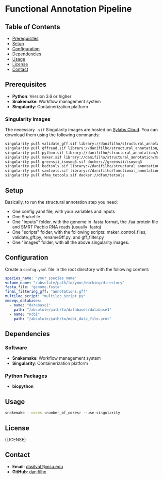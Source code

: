 # Functional Annotation Pipeline

## Table of Contents

- [Prerequisites](#prerequisites)
- [Setup](#setup)
- [Configuration](#configuration)
- [Dependencies](#dependencies)
- [Usage](#usage)
- [License](#license)
- [Contact](#contact)


## Prerequisites

- **Python**: Version 3.6 or higher
- **Snakemake**: Workflow management system
- **Singularity**: Containerization platform

### Singularity Images

The necessary `.sif` Singularity images are hosted on [Sylabs Cloud](https://cloud.sylabs.io/library/danifilho/functional_annotation_images). You can download them using the following commands:

```bash
singularity pull validate_gff.sif library://danifilho/structural_annotation/validate_gff:sha256.e438afcf3e0e3c3e892adeb8bc85fa04d93c6616031780cc80e4e6177f99d4cf
singularity pull gffread.sif library://danifilho/structural_annotation/rename_gff:sha256.98c0b56f2adef78a924496d9611a1ed56399d1a4fa0f213e077c4d6d65f5d9dc 
singularity pull python.sif library://danifilho/structural_annotation/custom_python:sha256.1a24456dca10a0b791d929fec50a7db0d768a9e340b31f0134d2053a2e160cd1
singularity pull maker.sif library://danifilho/structural_annotation/maker:sha256.60d7f06b2d2cc97fd764b5002d9873dd14b1eacbf6f58645515e47416ee5828b
singularity pull greensii_isoseq3.sif docker://greensii/isoseq3
singularity pull bedtools.sif library://danifilho/structural_annotation/bedtools:sha256.2a0840734f789467ee1a2357a55fd23db4c4eac8ee41adb39902900ed45ca07a
singularity pull samtools.sif library://danifilho/functional_annotation_images/samtools:sha256.756b3e649207b774365c7e35edcbe106b644e345baeb3f2aee77285e1a4799be
singularity pull dfma_tetools.sif docker://dfam/tetools 
```

## Setup

Basically, to run the structural annotation step you need:
- One config.yaml file, with your variables and inputs
- One Snakefile
- One "inputs" folder, with the genome in .fasta format, the .faa protein file and SMRT Pacbio RNA reads (usually .fastq)
- One "scripts" folder, with the following scripts: maker_control_files, validate_gff.py, renameGff.py, and gff_filter.py
- One "images" folder, with all the above singularity images.

## Configuration

Create a `config.yaml` file in the root directory with the following content:

```yaml
species_name: "your_species_name"
volume_name: "/absolute/path/to/your/working/directory"
fasta_file: "genome.fasta"
final_filtering_gff: "annotations.gff"
multiloc_script: "multiloc_script.py"
mmseqs_databases:
  - name: "database1"
    path: "/absolute/path/to/databases/database1"
  - name: "ncbi"
    path: "/absolute/path/to/ncbi_data_file.prot"
```

## Dependencies

### Software

- **Snakemake**: Workflow management system
- **Singularity**: Containerization platform

### Python Packages

- **biopython**

## Usage

```bash
snakemake --cores <number_of_cores> --use-singularity
```
## License

(LICENSE)

## Contact

- **Email**: dasilvaf@msu.edu
- **GitHub**: [danifilho](https://github.com/danifilho)
